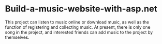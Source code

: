 # Build-a-music-website-with-asp.net
This project can listen to music online or download music, as well as the function of registering and collecting music. At present, there is only one song in the project, and interested friends can add music to the project by themselves.
